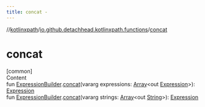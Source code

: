 ```yaml
---
title: concat -
---
```

//[kotlinxpath](../index.md)/[io.github.detachhead.kotlinxpath.functions](index.md)/[concat](concat.md)



# concat  
[common]  
Content  
fun [ExpressionBuilder](../io.github.detachhead.kotlinxpath.components/-expression-builder/index.md).[concat](concat.md)(vararg expressions: [Array](https://kotlinlang.org/api/latest/jvm/stdlib/kotlin/-array/index.html)<out [Expression](../io.github.detachhead.kotlinxpath.components/-expression/index.md)>): [Expression](../io.github.detachhead.kotlinxpath.components/-expression/index.md)  
fun [ExpressionBuilder](../io.github.detachhead.kotlinxpath.components/-expression-builder/index.md).[concat](concat.md)(vararg strings: [Array](https://kotlinlang.org/api/latest/jvm/stdlib/kotlin/-array/index.html)<out [String](https://kotlinlang.org/api/latest/jvm/stdlib/kotlin/-string/index.html)>): [Expression](../io.github.detachhead.kotlinxpath.components/-expression/index.md)  



